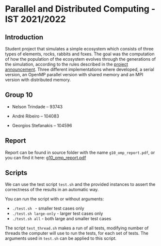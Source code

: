 # Parallel and Distributed Computing - IST 2021/2022

## Introduction

Student project that simulates a simple ecosystem which consists of three types of elements, rocks, rabbits and foxes. The goal was the computation of how the population of the ecosystem evolves through the generations of the simulation, according to the rules described in the [project announcement](doc/projPDC2122-foxesRabbits.pdf). Three different implementations where developed, a serial version, an OpenMP parallel version with shared memory and an MPI version with distributed memory.

## Group 10

-   Nelson Trindade – 93743

-   André Ribeiro – 104083

-   Georgios Stefanakis – 104596

## Report

Report can be found in source folder with the name `g10_omp_report.pdf`, or you can find it here: [g10_omp_report.pdf](doc/g10_omp_report.pdf)

## Scripts

We can use the test script `test.sh` and the provided instances to assert the correctness of the results in an automatic way.

You can run the script with or without arguments:

-   `./test.sh ` - smaller test cases only
-   `./test.sh large-only` - larger test cases only
-   `./test.sh all` - both large and smaller test cases

The script `test_thread.sh` makes a run of all tests, modifying number of threads the computer will use to run the tests, for each set of tests. The arguments used in `test.sh` can be applied to this script.
